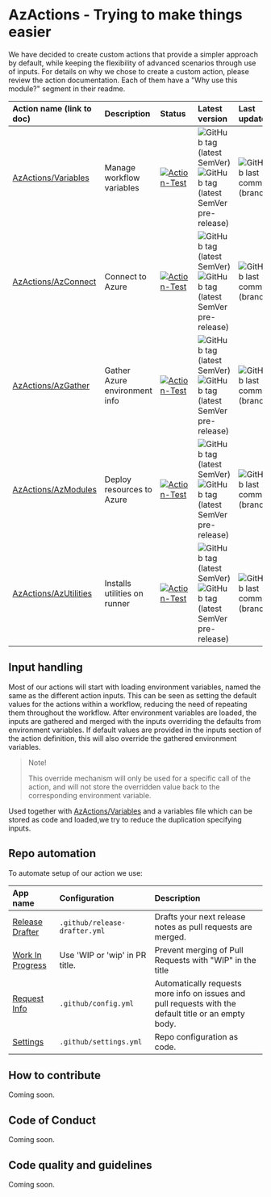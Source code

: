 # AzActions - Trying to make things easier

We have decided to create custom actions that provide a simpler approach by default, while keeping the flexibility of advanced scenarios through use of inputs.
For details on why we chose to create a custom action, please review the action documentation. Each of them have a "Why use this module?" segment in their readme.

| Action name (link to doc)                                         | Description                   | Status                                                                                                                                                                             | Latest version                                                                                                                                                                                                                                                | Last update                                                                                                     | Size                                                                                         | Issues                                                                                                                                                                                                                                                                   |
| :---------------------------------------------------------------- | :---------------------------- | :--------------------------------------------------------------------------------------------------------------------------------------------------------------------------------- | :------------------------------------------------------------------------------------------------------------------------------------------------------------------------------------------------------------------------------------------------------------ | :-------------------------------------------------------------------------------------------------------------- | :------------------------------------------------------------------------------------------- | :----------------------------------------------------------------------------------------------------------------------------------------------------------------------------------------------------------------------------------------------------------------------- |
| [AzActions/Variables](https://github.com/AzActions/Variables)     | Manage workflow variables     | [![Action-Test](https://github.com/AzActions/Variables/actions/workflows/Action-Test.yml/badge.svg)](https://github.com/AzActions/Variables/actions/workflows/Action-Test.yml)     | ![GitHub tag (latest SemVer)](https://img.shields.io/github/v/tag/AzActions/Variables?label=Stable) ![GitHub tag (latest SemVer pre-release)](https://img.shields.io/github/v/tag/AzActions/Variables?color=orange&include_prereleases&label=Pre-release)     | ![GitHub last commit (branch)](https://img.shields.io/github/last-commit/AzActions/Variables/main?label=main)   | ![GitHub repo size](https://img.shields.io/github/repo-size/AzActions/Variables?label=%20)   | [![GitHub issues](https://img.shields.io/github/issues/AzActions/Variables)](https://github.com/AzActions/Variables/issues) [![GitHub pull requests](https://img.shields.io/github/issues-pr/AzActions/Variables)](https://github.com/AzActions/Variables/pulls)         |
| [AzActions/AzConnect](https://github.com/AzActions/AzConnect)     | Connect to Azure              | [![Action-Test](https://github.com/AzActions/AzConnect/actions/workflows/Action-Test.yml/badge.svg)](https://github.com/AzActions/AzConnect/actions/workflows/Action-Test.yml)     | ![GitHub tag (latest SemVer)](https://img.shields.io/github/v/tag/AzActions/AzConnect?label=Stable) ![GitHub tag (latest SemVer pre-release)](https://img.shields.io/github/v/tag/AzActions/AzConnect?color=orange&include_prereleases&label=Pre-release)     | ![GitHub last commit (branch)](https://img.shields.io/github/last-commit/AzActions/AzConnect/main?label=main)   | ![GitHub repo size](https://img.shields.io/github/repo-size/AzActions/AzConnect?label=%20)   | [![GitHub issues](https://img.shields.io/github/issues/AzActions/AzConnect)](https://github.com/AzActions/AzConnect/issues) [![GitHub pull requests](https://img.shields.io/github/issues-pr/AzActions/AzConnect)](https://github.com/AzActions/AzConnect/pulls)         |
| [AzActions/AzGather](https://github.com/AzActions/AzGather)       | Gather Azure environment info | [![Action-Test](https://github.com/AzActions/AzGather/actions/workflows/Action-Test.yml/badge.svg)](https://github.com/AzActions/AzGather/actions/workflows/Action-Test.yml)       | ![GitHub tag (latest SemVer)](https://img.shields.io/github/v/tag/AzActions/AzGather?label=Stable) ![GitHub tag (latest SemVer pre-release)](https://img.shields.io/github/v/tag/AzActions/AzGather?color=orange&include_prereleases&label=Pre-release)       | ![GitHub last commit (branch)](https://img.shields.io/github/last-commit/AzActions/AzGather/main?label=main)    | ![GitHub repo size](https://img.shields.io/github/repo-size/AzActions/AzGather?label=%20)    | [![GitHub issues](https://img.shields.io/github/issues/AzActions/AzGather)](https://github.com/AzActions/AzGather/issues) [![GitHub pull requests](https://img.shields.io/github/issues-pr/AzActions/AzGather)](https://github.com/AzActions/AzGather/pulls)             |
| [AzActions/AzModules](https://github.com/AzActions/AzModules)     | Deploy resources to Azure     | [![Action-Test](https://github.com/AzActions/AzModules/actions/workflows/Action-Test.yml/badge.svg)](https://github.com/AzActions/AzModules/actions/workflows/Action-Test.yml)     | ![GitHub tag (latest SemVer)](https://img.shields.io/github/v/tag/AzActions/AzModules?label=Stable) ![GitHub tag (latest SemVer pre-release)](https://img.shields.io/github/v/tag/AzActions/AzModules?color=orange&include_prereleases&label=Pre-release)     | ![GitHub last commit (branch)](https://img.shields.io/github/last-commit/AzActions/AzModules/main?label=main)   | ![GitHub repo size](https://img.shields.io/github/repo-size/AzActions/AzModules?label=%20)   | [![GitHub issues](https://img.shields.io/github/issues/AzActions/AzModules)](https://github.com/AzActions/AzModules/issues) [![GitHub pull requests](https://img.shields.io/github/issues-pr/AzActions/AzModules)](https://github.com/AzActions/AzModules/pulls)         |
| [AzActions/AzUtilities](https://github.com/AzActions/AzUtilities) | Installs utilities on runner  | [![Action-Test](https://github.com/AzActions/AzUtilities/actions/workflows/Action-Test.yml/badge.svg)](https://github.com/AzActions/AzUtilities/actions/workflows/Action-Test.yml) | ![GitHub tag (latest SemVer)](https://img.shields.io/github/v/tag/AzActions/AzUtilities?label=Stable) ![GitHub tag (latest SemVer pre-release)](https://img.shields.io/github/v/tag/AzActions/AzUtilities?color=orange&include_prereleases&label=Pre-release) | ![GitHub last commit (branch)](https://img.shields.io/github/last-commit/AzActions/AzUtilities/main?label=main) | ![GitHub repo size](https://img.shields.io/github/repo-size/AzActions/AzUtilities?label=%20) | [![GitHub issues](https://img.shields.io/github/issues/AzActions/AzUtilities)](https://github.com/AzActions/AzUtilities/issues) [![GitHub pull requests](https://img.shields.io/github/issues-pr/AzActions/AzUtilities)](https://github.com/AzActions/AzUtilities/pulls) |

## Input handling

Most of our actions will start with loading environment variables, named the same as the different action inputs. This can be seen as setting the default values
for the actions within a workflow, reducing the need of repeating them throughout the workflow. After environment variables are loaded, the inputs are gathered
and merged with the inputs overriding the defaults from environment variables. If default values are provided in the inputs section of the action definition,
this will also override the gathered environment variables.

> Note!
>
> This override mechanism will only be used for a specific call of the action, and will not store the overridden value back to the corresponding environment variable.

Used together with [AzActions/Variables](https://github.com/AzActions/Variables) and a variables file which can be stored as code and loaded,we try to reduce
the duplication specifying inputs.

## Repo automation

To automate setup of our action we use:

| App name                                                          | Configuration                  | Description                                                                                           |
| :---------------------------------------------------------------- | :----------------------------- | :---------------------------------------------------------------------------------------------------- |
| [Release Drafter](https://probot.github.io/apps/release-drafter/) | `.github/release-drafter.yml`  | Drafts your next release notes as pull requests are merged.                                           |
| [Work In Progress](https://probot.github.io/apps/wip/)            | Use 'WIP or 'wip' in PR title. | Prevent merging of Pull Requests with "WIP" in the title                                              |
| [Request Info](https://probot.github.io/apps/request-info/)       | `.github/config.yml`           | Automatically requests more info on issues and pull requests with the default title or an empty body. |
| [Settings](https://probot.github.io/apps/settings/)               | `.github/settings.yml`         | Repo configuration as code.                                                                           |

## How to contribute

Coming soon.

## Code of Conduct

Coming soon.

## Code quality and guidelines

Coming soon.
